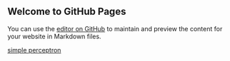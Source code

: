 ## Welcome to GitHub Pages

You can use the [editor on GitHub](https://github.com/aplyer/vision5a/edit/master/README.md) to maintain and preview the content for your website in Markdown files.



[simple perceptron]()
